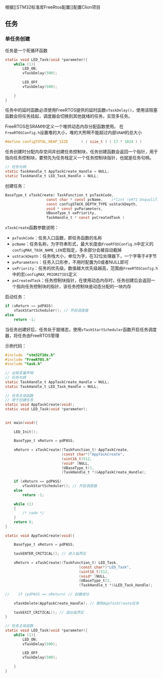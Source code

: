 根据[[STM32标准库FreeRtos配置]]配置Clion项目
## 任务
### 单任务创建
任务是一个死循环函数
```c
static void LED_Task(void *parameter){  
    while (1){  
        LED_ON;  
        vTaskDelay(500);  
  
        LED_OFF  
        vTaskDelay(500);  
  
    }  
}
```
任务中的延时函数必须使用FreeRTOS提供的延时函数`vTaskDelay()`，使用该阻塞函数会将任务挂起，调度器会切换到其他就绪的任务，实现多任务。

FreeRTOS在SRAM中定义一个堆供动态内存分配函数使用。
在`FreeRTOSConfig.h`设置堆的大小，堆的大熊啊不能超过内部`SRAM`的总大小
```c
#define configTOTAL_HEAP_SIZE      ( ( size_t ) ( 17 * 1024 ) )
```

任务创建时分配内存空间并创建任务控制块，任务创建函数会返回一个指针，用于指向任务控制块，要预先为任务栈定义一个任务控制块指针，也就是任务句柄。
```c
// 任务句柄  
static TaskHandle_t AppTaskCreate_Handle = NULL;  
static TaskHandle_t LED_Task_Handle = NULL;
```

创建任务：
```c
BaseType_t xTaskCreate( TaskFunction_t pxTaskCode,  
                   const char * const pcName,    /*lint !e971 Unqualified char types are allowed for strings and single characters only. */  
                   const configSTACK_DEPTH_TYPE usStackDepth,  
                   void * const pvParameters,  
                   UBaseType_t uxPriority,  
                   TaskHandle_t * const pxCreatedTask )
```

`xTaskCreate`函数参数说明：
* `pxTaskCode`：任务入口函数，即任务函数的名称
* `pcName`：任务名称，为字符串形式，最大长度由`FreeRTOSConfig.h`中定义的`configMAX_TASK_NAME_LEN`宏指定，多余部分会被自动截掉
* `usStackDepth`：任务栈大小，单位为字，在32位处理器下，一个字等于4字节
* `pvParameters`：任务入口形参，不用时配置为0或者NULL即可
* `uxPriority`：任务的优先级，数值越大优先级越高，范围由`FreeRTOSConfig.h`中的宏`configMAX_PRIORITIES`定义
* `pxCreatedTask`：任务控制块指针，在使用动态内存时，任务创建后会返回一个指向任务控制块的指针，该任务控制块是动态分配的一块内存

启动任务：
```c
if (xReturn == pdPASS)  
    vTaskStartScheduler(); // 开启调度器  
else  
    return -1;
```

当任务创建好后，任务处于就绪态，使用`vTaskStartScheduler`函数开启任务调度器，将任务由FreeRTOS管理

示例代码：
```c
#include  "stm32f10x.h"  
#include "FreeRTOS.h"  
#include "task.h"  
  
// 全局变量声明  
// 任务句柄  
static TaskHandle_t AppTaskCreate_Handle = NULL;  
static TaskHandle_t LED_Task_Handle = NULL;  
  
// 任务主体函数  
// 用于创建任务  
static void AppTaskCreate(void);  
static void LED_Task(void *parameter);  
  
  
int main(void){  
  
    LED_Init();  
  
    BaseType_t xReturn = pdPASS;  
  
    xReturn = xTaskCreate((TaskFunction_t) AppTaskCreate,  
                          (const char*)"AppTaskCreate",  
                          (uint16_t)512,  
                          (void* )NULL,  
                          (UBaseType_t)1,  
                          (TaskHandle_t *)&AppTaskCreate_Handle);  
  
    if (xReturn == pdPASS)  
        vTaskStartScheduler(); // 开启调度器  
    else  
        return -1;  
  
    while (1)  
    {  
        /* code */  
    }  
    return 0;  
}  
  
static void AppTaskCreate(void){  
  
    BaseType_t xReturn = pdPASS;  
  
    taskENTER_CRITICAL(); // 进入临界区  
  
    xReturn = xTaskCreate((TaskFunction_t) LED_Task,  
                                  (const char*)"LED_Task",  
                                  (uint16_t)512,  
                                  (void* )NULL,  
                                  (UBaseType_t)2,  
                                  (TaskHandle_t *)&LED_Task_Handle);  
  
//    if (pdPASS == xReturn) // 创建成功  
  
    vTaskDelete(AppTaskCreate_Handle); // 删除AppTaskCreate任务  
  
    taskEXIT_CRITICAL(); // 退出临界区  
}  
  
// 任务主体函数  
static void LED_Task(void *parameter){  
    while (1){  
        LED_ON;  
        vTaskDelay(500);  
  
        LED_OFF  
        vTaskDelay(500);  
  
    }  
}
```

